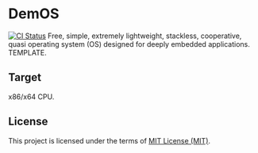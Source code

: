 # DemOS
[![CI Status](https://github.com/stateos/DemOS-x86-x64/actions/workflows/test.yml/badge.svg)](https://github.com/stateos/DemOS-x86-x64/actions/workflows/test.yml)
Free, simple, extremely lightweight, stackless, cooperative, quasi operating system (OS) designed for deeply embedded applications. TEMPLATE.

Target
-------

x86/x64 CPU.

License
-------

This project is licensed under the terms of [MIT License (MIT)](https://opensource.org/licenses/MIT).
